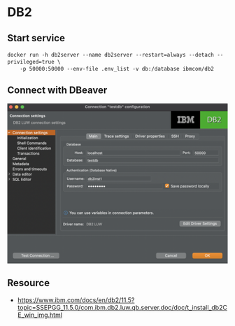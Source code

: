 # DB2

## Start service

```
docker run -h db2server --name db2server --restart=always --detach --privileged=true \
    -p 50000:50000 --env-file .env_list -v db:/database ibmcom/db2
```

## Connect with DBeaver

![](images/conn.png)


## Resource

- https://www.ibm.com/docs/en/db2/11.5?topic=SSEPGG_11.5.0/com.ibm.db2.luw.qb.server.doc/doc/t_install_db2CE_win_img.html